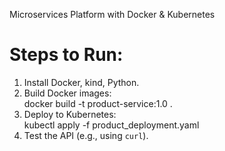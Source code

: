 Microservices Platform with Docker & Kubernetes

# Steps to Run:
1. Install Docker, kind, Python.
2. Build Docker images:  
   docker build -t product-service:1.0 .
3. Deploy to Kubernetes:  
   kubectl apply -f product_deployment.yaml
4. Test the API (e.g., using `curl`).